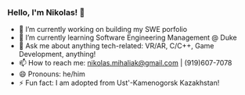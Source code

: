 ### Hello, I'm Nikolas! 👋

- 🔭 I’m currently working on building my SWE porfolio
- 🌱 I’m currently learning Software Engineering Management @ Duke
- 💬 Ask me about anything tech-related: VR/AR, C/C++, Game Development, anything!
- 📫 How to reach me: nikolas.mihaliak@gmail.com | (919)607-7078
- 😄 Pronouns: he/him
- ⚡ Fun fact: I am adopted from Ust'-Kamenogorsk Kazakhstan!
